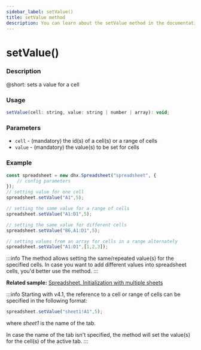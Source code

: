 ```yaml
---
sidebar_label: setValue()
title: setValue method
description: You can learn about the setValue method in the documentation of the DHTMLX JavaScript Spreadsheet library. Browse developer guides and API reference, try out code examples and live demos, and download a free 30-day evaluation version of DHTMLX Spreadsheet.
---
```


# setValue()

### Description

@short: sets a value for a cell

### Usage

~~~jsx
setValue(cell: string, value: string | number | array): void;
~~~

### Parameters

- `cell` - (mandatory) the id(s) of a cell(s) or a range of cells
- `value` - (mandatory) the value(s) to be set for cells

### Example

~~~jsx {5,8,11,14}
const spreadsheet = new dhx.Spreadsheet("spreadsheet", {
    // config parameters
});
// setting value for one cell
spreadsheet.setValue("A1",5);

// setting the same value for a range of cells
spreadsheet.setValue("A1:D1",5);

// setting the same value for different cells
spreadsheet.setValue("B6,A1:D1",5);

// setting values from an array for cells in a range alternately
spreadsheet.setValue("A1:D1",[1,2,3]);
~~~

:::info
The method allows setting the same/repeated value(s) for the specified cells. In case you want to add different values into spreadsheet cells, you'd better use the [](api/spreadsheet_parse_method.md) method.
:::

**Related sample:** [Spreadsheet. Initialization with multiple sheets](https://snippet.dhtmlx.com/ihtkdcoc)

:::info
Starting with v4.1, the reference to a cell or range of cells can be specified in the following format:

~~~js
spreadsheet.setValue("sheet1!A1",5);
~~~

where *sheet1* is the name of the tab.

In case the name of the tab isn't specified, the method will set the value(s) for the cell(s) of the active tab.
:::
